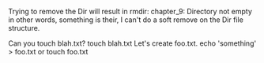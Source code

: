 Trying to remove the Dir will result in rmdir: chapter_9: Directory not empty
in other words, something is their, I can't do a soft remove on the Dir file structure.

Can you touch blah.txt?
touch blah.txt
Let's create foo.txt.
echo 'something' > foo.txt
or touch foo.txt
